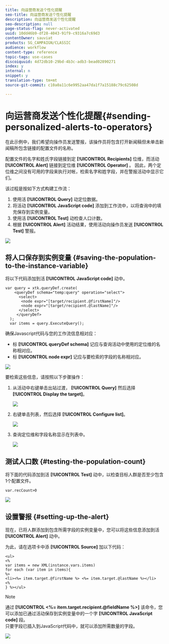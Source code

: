 ```yaml
---
title: 向运营商发送个性化提醒
seo-title: 向运营商发送个性化提醒
description: 向运营商发送个性化提醒
seo-description: null
page-status-flag: never-activated
uuid: 10dd46b9-df28-4043-91f9-c9316a7c69d3
contentOwner: sauviat
products: SG_CAMPAIGN/CLASSIC
audience: workflow
content-type: reference
topic-tags: use-cases
discoiquuid: 4d72db10-29bd-4b3c-adb3-bead02890271
index: y
internal: n
snippet: y
translation-type: tm+mt
source-git-commit: c10a0a11c6e9952aa47da1f7a15188c79c62508d

---
```



# 向运营商发送个性化提醒{#sending-personalized-alerts-to-operators}

在此示例中，我们希望向操作员发送警报，该操作员将包含打开新闻稿但未单击新闻稿所包含链接的配置文件的名称。

配置文件的名字和姓氏字段链接到定 **[!UICONTROL Recipients]** 位维，而活动 **[!UICONTROL Alert]** 链接到定位维 **[!UICONTROL Operator]** 。 因此，两个定位维之间没有可用的字段来执行对帐，检索名字和姓字段，并在警报活动中显示它们。

该过程是按如下方式构建工作流：

1. 使用活 **[!UICONTROL Query]** 动定位数据。
1. 将活动 **[!UICONTROL JavaScript code]** 添加到工作流中，以将查询中的填充保存到实例变量。
1. 使用活 **[!UICONTROL Test]** 动检查人口计数。
1. 根据 **[!UICONTROL Alert]** 活动结果，使用活动向操作员发送 **[!UICONTROL Test]** 警报。

![](assets/uc_operator_1.png)

## 将人口保存到实例变量 {#saving-the-population-to-the-instance-variable}

将以下代码添加到活 **[!UICONTROL JavaScript code]** 动中。

```
var query = xtk.queryDef.create(  
    <queryDef schema="temp:query" operation="select">  
      <select>  
       <node expr="[target/recipient.@firstName]"/>  
       <node expr="[target/recipient.@lastName]"/>  
      </select>  
     </queryDef>  
  );  
  var items = query.ExecuteQuery();
```

确保Javascript代码与您的工作流信息相对应：

* 标 **[!UICONTROL queryDef schema]** 记应与查询活动中使用的定位维的名称相对应。
* 标 **[!UICONTROL node expr]** 记应与要检索的字段的名称相对应。

![](assets/uc_operator_3.png)

要检索这些信息，请按照以下步骤操作：

1. 从活动中右键单击出站过渡， **[!UICONTROL Query]** 然后选择 **[!UICONTROL Display the target]**。

   ![](assets/uc_operator_4.png)

1. 右键单击列表，然后选择 **[!UICONTROL Configure list]**。

   ![](assets/uc_operator_5.png)

1. 查询定位维和字段名称显示在列表中。

   ![](assets/uc_operator_6.png)

## 测试人口数 {#testing-the-population-count}

将下面的代码添加到活 **[!UICONTROL Test]** 动中，以检查目标人群是否至少包含1个配置文件。

```
var.recCount>0
```

![](assets/uc_operator_7.png)

## 设置警报 {#setting-up-the-alert}

现在，已将人群添加到包含所需字段的实例变量中，您可以将这些信息添加到活 **[!UICONTROL Alert]** 动中。

为此，请在选项卡中添 **[!UICONTROL Source]** 加以下代码：

```
<ul>
<%
var items = new XML(instance.vars.items)
for each (var item in items){
%>
<li><%= item.target.@firstName %> <%= item.target.@lastName %></li>
<%
} %></ul>
```

>[!NOTE]
>
>通过 **[!UICONTROL <%= item.target.recipient.@fieldName %>]** 该命令，您可以添加已通过活动保存到实例变量中的一个字 **[!UICONTROL JavaScript code]** 段。\
>只要字段已插入到JavaScript代码中，就可以添加所需数量的字段。

![](assets/uc_operator_8.png)

